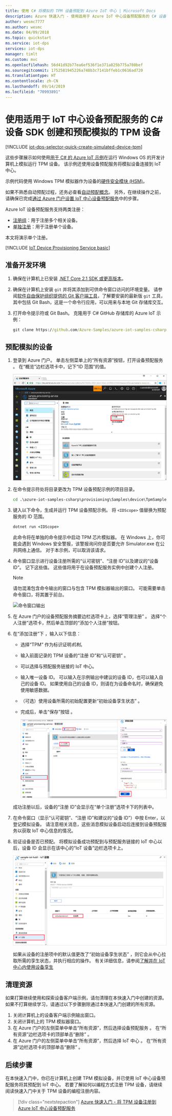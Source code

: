 ```yaml
---
title: 使用 C# 将模拟的 TPM 设备预配到 Azure IoT 中心 | Microsoft Docs
description: Azure 快速入门 - 使用适用于 Azure IoT 中心设备预配服务的 C# 设备 SDK 创建和预配模拟的 TPM 设备。 本快速入门使用单独注册。
author: wesmc7777
ms.author: wesmc
ms.date: 04/09/2018
ms.topic: quickstart
ms.service: iot-dps
services: iot-dps
manager: timlt
ms.custom: mvc
ms.openlocfilehash: 56d41d92b77ea6ef536f1e371a825b775a780bef
ms.sourcegitcommit: 1752581945226a748b3c7141bffeb1c0616ad720
ms.translationtype: HT
ms.contentlocale: zh-CN
ms.lasthandoff: 09/14/2019
ms.locfileid: "70993891"
---
```

# <a name="create-and-provision-a-simulated-tpm-device-using-c-device-sdk-for-iot-hub-device-provisioning-service"></a>使用适用于 IoT 中心设备预配服务的 C# 设备 SDK 创建和预配模拟的 TPM 设备

[!INCLUDE [iot-dps-selector-quick-create-simulated-device-tpm](../../includes/iot-dps-selector-quick-create-simulated-device-tpm.md)]

这些步骤展示如何使用[用于 C# 的 Azure IoT 示例](https://github.com/Azure-Samples/azure-iot-samples-csharp)在运行 Windows OS 的开发计算机上模拟运行 TPM 设备。 该示例还使用设备预配服务将模拟设备连接到 IoT 中心。 

示例代码使用 Windows TPM 模拟器作为设备的[硬件安全模块 (HSM)](https://azure.microsoft.com/blog/azure-iot-supports-new-security-hardware-to-strengthen-iot-security/)。 

如果不熟悉自动预配过程，还务必查看[自动预配概念](concepts-auto-provisioning.md)。 另外，在继续操作之前，请确保已完成[通过 Azure 门户设置 IoT 中心设备预配服务](./quick-setup-auto-provision.md)中的步骤。 

Azure IoT 设备预配服务支持两类注册：

- [注册组](concepts-service.md#enrollment-group)：用于注册多个相关设备。
- [单独注册](concepts-service.md#individual-enrollment)：用于注册单个设备。

本文将演示单个注册。

[!INCLUDE [IoT Device Provisioning Service basic](../../includes/iot-dps-basic.md)]

<a id="setupdevbox"></a>
## <a name="prepare-the-development-environment"></a>准备开发环境 

1. 确保在计算机上已安装 [.NET Core 2.1 SDK 或更高版本](https://www.microsoft.com/net/download/windows)。 

1. 确保在计算机上安装 `git` 并将其添加到可供命令窗口访问的环境变量。 请参阅[软件自由保护组织提供的 Git 客户端工具](https://git-scm.com/download/)，了解要安装的最新版 `git` 工具，其中包括  Git Bash，这是一个命令行应用，可以用来与本地 Git 存储库交互。 

1. 打开命令提示符或 Git Bash。 克隆用于 C# GitHub 存储库的 Azure IoT 示例：

    ```cmd
    git clone https://github.com/Azure-Samples/azure-iot-samples-csharp.git
    ```

## <a name="provision-the-simulated-device"></a>预配模拟的设备

1. 登录到 Azure 门户。 单击左侧菜单上的“所有资源”按钮，打开设备预配服务  。 在“概览”边栏选项卡中，记下“ID 范围”的值。  

    ![从门户边栏选项卡复制预配服务范围 ID](./media/quick-create-simulated-device-tpm-csharp/copy-scope.png) 

2. 在命令提示符处将目录更改为 TPM 设备预配示例的项目目录。

    ```cmd
    cd .\azure-iot-samples-csharp\provisioning\Samples\device\TpmSample
    ```

2. 键入以下命令，生成并运行 TPM 设备预配示例。 将 `<IDScope>` 值替换为预配服务的 ID 范围。 

    ```cmd
    dotnet run <IDScope>
    ```

    此命令将在单独的命令提示中启动 TPM 芯片模拟器。 在 Windows 上，你可能会遇到 Windows 安全警报，该警报询问你是否要允许 Simulator.exe 在公共网络上通信。 对于本示例，可以取消该请求。

1. 命令窗口显示进行设备注册所需的“认可密钥”、“注册 ID”以及建议的“设备 ID”。    记下这些值。 这些值将用于在设备预配服务实例中创建个人注册。 
   > [!NOTE]
   > 请勿混淆包含命令输出的窗口与包含 TPM 模拟器输出的窗口。 可能需要单击命令窗口，将其置于前台。

    ![命令窗口输出](./media/quick-create-simulated-device-tpm-csharp/output1.png) 

4. 在 Azure 门户的设备预配服务摘要边栏选项卡上，选择“管理注册”  。 选择“个人注册”选项卡，然后单击顶部的“添加个人注册”按钮。   

5. 在“添加注册”下  ，输入以下信息：
   - 选择“TPM”  作为标识证明*机制*。
   - 输入前面记录的 TPM 设备的“注册 ID”和“认可密钥”   。
   - 可以选择与预配服务链接的 IoT 中心。
   - 输入唯一设备 ID。 可以输入在示例输出中建议的设备 ID，也可以输入自己的设备 ID。 如果使用自己的设备 ID，则请在为设备命名时，确保避免使用敏感数据。 
   - （可选）使用设备所需的初始配置更新“初始设备孪生状态”  。
   - 完成后，单击“保存”按钮  。 

     ![在门户边栏选项卡中输入设备注册信息](./media/quick-create-simulated-device-tpm-csharp/enterdevice-enrollment.png)  

   成功注册以后，设备的“注册 ID”会显示在“单个注册”选项卡下的列表中。   

6. 在命令窗口（显示“认可密钥”、“注册 ID”和建议的“设备 ID”）中按 Enter，以登记模拟设备。    请注意相关消息，这些消息模拟设备启动后连接到设备预配服务以获取 IoT 中心信息的情况。 

1. 验证设备是否已预配。 将模拟设备成功预配到与预配服务链接的 IoT 中心以后，设备 ID 会显示在该中心的“IoT 设备”边栏选项卡上。  

    ![设备注册到 IoT 中心](./media/quick-create-simulated-device-tpm-csharp/hub_registration.png) 

    如果从设备的注册项中的默认值更改了“初始设备孪生状态”  ，则它会从中心拉取所需的孪生状态，并执行相应的操作。 有关详细信息，请参阅[了解并在 IoT 中心内使用设备孪生](../iot-hub/iot-hub-devguide-device-twins.md)

## <a name="clean-up-resources"></a>清理资源

如果打算继续使用和探索设备客户端示例，请勿清理在本快速入门中创建的资源。 如果不打算继续学习，请通过以下步骤删除通过本快速入门创建的所有资源。

1. 关闭计算机上的设备客户端示例输出窗口。
1. 关闭计算机上的 TPM 模拟器窗口。
1. 在 Azure 门户的左侧菜单中单击“所有资源”，然后选择设备预配服务  。 在“所有资源”边栏选项卡的顶部单击“删除”   。  
1. 在 Azure 门户的左侧菜单中单击“所有资源”，然后选择 IoT 中心  。 在“所有资源”边栏选项卡的顶部单击“删除”   。  

## <a name="next-steps"></a>后续步骤

在本快速入门中，你已在计算机上创建 TPM 模拟设备，并已使用 IoT 中心设备预配服务将其预配到 IoT 中心。 若要了解如何以编程方式注册 TPM 设备，请继续阅读快速入门中关于 TPM 设备的编程注册内容。 

> [!div class="nextstepaction"]
> [Azure 快速入门 - 将 TPM 设备注册到 Azure IoT 中心设备预配服务](quick-enroll-device-tpm-csharp.md)
